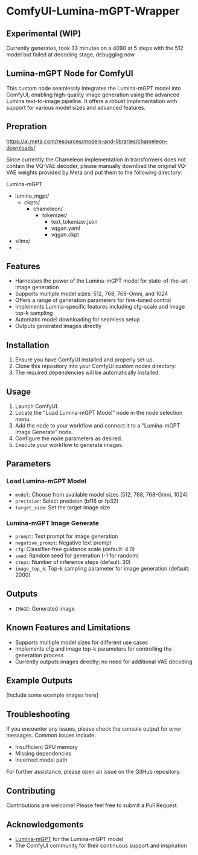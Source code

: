 # ComfyUI-Lumina-mGPT-Wrapper

## Experimental (WIP) 

Currently generates, took 33 minutes on a 4090 at 5 steps with the 512 model but failed at decoding stage, debugging now

## Lumina-mGPT Node for ComfyUI

This custom node seamlessly integrates the Lumina-mGPT model into ComfyUI, enabling high-quality image generation using the advanced Lumina text-to-image pipeline. It offers a robust implementation with support for various model sizes and advanced features.

## Prepration

https://ai.meta.com/resources/models-and-libraries/chameleon-downloads/

Since currently the Chameleon implementation in transformers does not contain the VQ-VAE decoder, please manually download the original VQ-VAE weights provided by Meta and put them to the following directory:

Lumina-mGPT
- lumina_mgpt/
    - ckpts/
        - chameleon/
            - tokenizer/
                - text_tokenizer.json
                - vqgan.yaml
                - vqgan.ckpt
- xllmx/
- ...



## Features

- Harnesses the power of the Lumina-mGPT model for state-of-the-art image generation
- Supports multiple model sizes: 512, 768, 768-Omni, and 1024
- Offers a range of generation parameters for fine-tuned control
- Implements Lumina-specific features including cfg-scale and image top-k sampling
- Automatic model downloading for seamless setup
- Outputs generated images directly

## Installation

1. Ensure you have ComfyUI installed and properly set up.
2. Clone this repository into your ComfyUI custom nodes directory:
3. The required dependencies will be automatically installed.

## Usage

1. Launch ComfyUI.
2. Locate the "Load Lumina-mGPT Model" node in the node selection menu.
3. Add the node to your workflow and connect it to a "Lumina-mGPT Image Generate" node.
4. Configure the node parameters as desired.
5. Execute your workflow to generate images.

## Parameters

### Load Lumina-mGPT Model
- `model`: Choose from available model sizes (512, 768, 768-Omni, 1024)
- `precision`: Select precision (bf16 or fp32)
- `target_size`: Set the target image size

### Lumina-mGPT Image Generate
- `prompt`: Text prompt for image generation
- `negative_prompt`: Negative text prompt
- `cfg`: Classifier-free guidance scale (default: 4.0)
- `seed`: Random seed for generation (-1 for random)
- `steps`: Number of inference steps (default: 30)
- `image_top_k`: Top-k sampling parameter for image generation (default: 2000)

## Outputs

- `IMAGE`: Generated image

## Known Features and Limitations

- Supports multiple model sizes for different use cases
- Implements cfg and image top-k parameters for controlling the generation process
- Currently outputs images directly; no need for additional VAE decoding

## Example Outputs

[Include some example images here]

## Troubleshooting

If you encounter any issues, please check the console output for error messages. Common issues include:

- Insufficient GPU memory
- Missing dependencies
- Incorrect model path

For further assistance, please open an issue on the GitHub repository.

## Contributing

Contributions are welcome! Please feel free to submit a Pull Request.

## Acknowledgements

- [Lumina-mGPT](https://huggingface.co/Alpha-VLLM/Lumina-mGPT-7B-768) for the Lumina-mGPT model
- The ComfyUI community for their continuous support and inspiration
